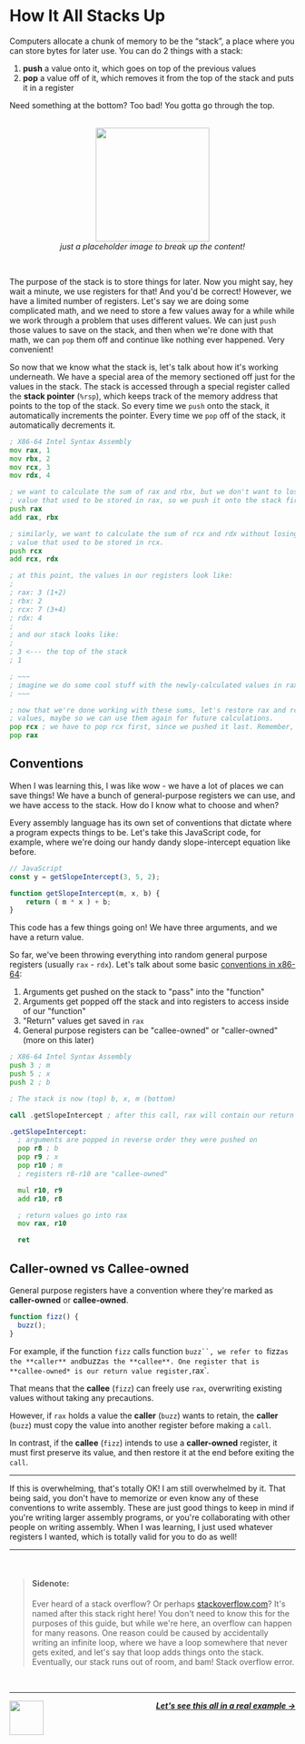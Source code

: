 # How It All Stacks Up

Computers allocate a chunk of memory to be the “stack”, a place where you can store bytes for later use. You can do 2 things with a stack:

1. **push** a value onto it, which goes on top of the previous values
1. **pop** a value off of it, which removes it from the top of the stack and puts it in a register

Need something at the bottom? Too bad! You gotta go through the top.

<p align="center">
  <br />
  <img height="200" src="https://holycoders.com/content/images/wordpress/2020/04/Stack-data-structure.png">
  <br />
  <span>
    <em>
      just a placeholder image to break up the content!
    </em>
  </span>
</p>
<br />

The purpose of the stack is to store things for later. Now you might say, hey wait a minute, we use registers for that! And you'd be correct! However, we have a limited number of registers. Let's say we are doing some complicated math, and we need to store a few values away for a while while we work through a problem that uses different values. We can just `push` those values to save on the stack, and then when we're done with that math, we can `pop` them off and continue like nothing ever happened. Very convenient!

So now that we know what the stack is, let's talk about how it's working underneath. We have a special area of the memory sectioned off just for the values in the stack. The stack is accessed through a special register called the **stack pointer** (`%rsp`), which keeps track of the memory address that points to the top of the stack. So every time we `push` onto the stack, it automatically increments the pointer. Every time we `pop` off of the stack, it automatically decrements it.

```asm
; X86-64 Intel Syntax Assembly
mov rax, 1
mov rbx, 2
mov rcx, 3
mov rdx, 4

; we want to calculate the sum of rax and rbx, but we don't want to lose the
; value that used to be stored in rax, so we push it onto the stack first.
push rax
add rax, rbx

; similarly, we want to calculate the sum of rcx and rdx without losing the
; value that used to be stored in rcx.
push rcx
add rcx, rdx

; at this point, the values in our registers look like:
;
; rax: 3 (1+2)
; rbx: 2
; rcx: 7 (3+4)
; rdx: 4
;
; and our stack looks like:
;
; 3 <--- the top of the stack
; 1

; ~~~
; imagine we do some cool stuff with the newly-calculated values in rax and rcx here.
; ~~~

; now that we're done working with these sums, let's restore rax and rcx to their old
; values, maybe so we can use them again for future calculations.
pop rcx ; we have to pop rcx first, since we pushed it last. Remember, the last item added to a stack is the first item that gets removed!
pop rax
```

## Conventions

When I was learning this, I was like wow - we have a lot of places we can save things! We have a bunch of general-purpose registers we can use, and we have access to the stack. How do I know what to choose and when?

Every assembly language has its own set of conventions that dictate where a program expects things to be. Let's take this JavaScript code, for example, where we're doing our handy dandy slope-intercept equation like before.

```js
// JavaScript
const y = getSlopeIntercept(3, 5, 2);

function getSlopeIntercept(m, x, b) {
    return ( m * x ) + b;
}
```

This code has a few things going on! We have three arguments, and we have a return value.

So far, we've been throwing everything into random general purpose registers (usually `rax` - `rdx`). Let's talk about some basic [conventions in x86-64](https://en.wikipedia.org/wiki/X86_calling_conventions#List_of_x86_calling_conventions):

1. Arguments get pushed on the stack to "pass" into the "function"
1. Arguments get popped off the stack and into registers to access inside of our "function"
1. "Return" values get saved in `rax`
1. General purpose registers can be "callee-owned" or "caller-owned" (more on this later)

```asm
; X86-64 Intel Syntax Assembly
push 3 ; m
push 5 ; x
push 2 ; b

; The stack is now (top) b, x, m (bottom)

call .getSlopeIntercept ; after this call, rax will contain our return value (17)

.getSlopeIntercept:
  ; arguments are popped in reverse order they were pushed on
  pop r8 ; b
  pop r9 ; x
  pop r10 ; m
  ; registers r8-r10 are "callee-owned"

  mul r10, r9
  add r10, r8

  ; return values go into rax
  mov rax, r10

  ret
```

## Caller-owned vs Callee-owned
General purpose registers have a convention where they're marked as **caller-owned** or **callee-owned**.

```JavaScript
function fizz() {
  buzz();
}
```

For example, if the function `fizz` calls function `buzz``, we refer to `fizz` as the **caller** and `buzz` as the **callee**. One register that is **callee-owned* is our return value register, `rax`.

That means that the **callee** (`fizz`) can freely use `rax`, overwriting existing values without taking any precautions.

However, if `rax` holds a value the **caller** (`buzz`) wants to retain, the **caller** (`buzz`) must copy the value into another register before making a `call`.

In contrast, if the **callee** (`fizz`) intends to use a **caller-owned** register, it must first preserve its value, and then restore it at the end before exiting the `call`.

---

If this is overwhelming, that's totally OK! I am still overwhelmed by it. That being said, you don't have to memorize or even know any of these conventions to write assembly. These are just good things to keep in mind if you're writing larger assembly programs, or you're collaborating with other people on writing assembly. When I was learning, I just used whatever registers I wanted, which is totally valid for you to do as well!

---

<br />

> #### Sidenote:
>
> Ever heard of a stack overflow? Or perhaps [stackoverflow.com](https://stackoverflow.com/)? It's named after this stack right here! You don't need to know this for the purposes of this guide, but while we're here, an overflow can happen for many reasons. One reason could be caused by accidentally writing an infinite loop, where we have a loop somewhere that never gets exited, and let's say that loop adds things onto the stack. Eventually, our stack runs out of room, and bam! Stack overflow error.

<br />

---

<a href="/guide/writing-code/instructions/functions.md">
  <picture>
    <source media="(prefers-color-scheme: dark)" srcset="https://cloud-5aq8uo1rv-hack-club-bot.vercel.app/0backd.png">
    <img align="left" width="60" src="https://cloud-5v3nvbscw-hack-club-bot.vercel.app/0backl.png" />
  </picture>
</a>

<p align="right">
  <em>
    <b>
      <a href="/guide/writing-code/uppercaser.md">
        Let's see this all in a real example →
      </a>
    </b>
  </em>
</p>
